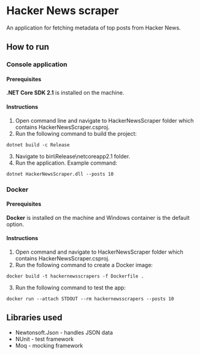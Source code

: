 # Hacker News scraper

An application for fetching metadata of top posts from Hacker News.

## How to run

### Console application

#### Prerequisites

**.NET Core SDK 2.1** is installed on the machine.

#### Instructions

1. Open command line and navigate to HackerNewsScraper folder which contains HackerNewsScraper.csproj.
2. Run the following command to build the project:
```
dotnet build -c Release
```
3. Navigate to bin\Release\netcoreapp2.1 folder.
4. Run the application. Example command:
```
dotnet HackerNewsScraper.dll --posts 10
```

### Docker

#### Prerequisites

**Docker** is installed on the machine and Windows container is the default option.

#### Instructions

1. Open command and navigate to HackerNewsScraper folder which contains HackerNewsScraper.csproj.
2. Run the following command to create a Docker image:
```
docker build -t hackernewsscrapers -f Dockerfile .
```
3. Run the following command to test the app:
```
docker run --attach STDOUT --rm hackernewsscrapers --posts 10
```

## Libraries used

- Newtonsoft.Json - handles JSON data
- NUnit - test framework
- Moq - mocking framework